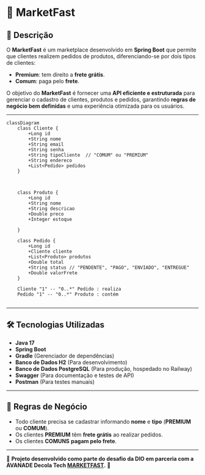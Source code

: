 # 🚀 MarketFast

## 📌 Descrição

O **MarketFast** é um marketplace desenvolvido em **Spring Boot** que permite que clientes realizem pedidos de produtos, diferenciando-se por dois tipos de clientes:

-  **Premium**: tem direito a **frete grátis**.
-  **Comum**: paga pelo **frete**.

O objetivo do **MarketFast** é fornecer uma **API eficiente e estruturada** para gerenciar o cadastro de clientes, produtos e pedidos, garantindo **regras de negócio bem definidas** e uma experiência otimizada para os usuários.

---
```mermaid
classDiagram
    class Cliente {
        +Long id
        +String nome
        +String email
        +String senha
        +String tipoCliente  // "COMUM" ou "PREMIUM"
        +String endereco
        +List<Pedido> pedidos
    }

   

    class Produto {
        +Long id
        +String nome
        +String descricao
        +Double preco
        +Integer estoque
        
    }

    class Pedido {
        +Long id
        +Cliente cliente
        +List<Produto> produtos
        +Double total
        +String status // "PENDENTE", "PAGO", "ENVIADO", "ENTREGUE"
        +Double valorFrete
    }

    Cliente "1" -- "0..*" Pedido : realiza
    Pedido "1" -- "0..*" Produto : contém
    
```

---
## 🛠 Tecnologias Utilizadas

-  **Java 17**
-  **Spring Boot**
-  **Gradle** (Gerenciador de dependências)
-  **Banco de Dados H2** (Para desenvolvimento)
-  **Banco de Dados PostgreSQL** (Para produção, hospedado no Railway)
-  **Swagger** (Para documentação e testes de API)
-  **Postman** (Para testes manuais) 

---

## 📜 Regras de Negócio

-  Todo cliente precisa se cadastrar informando **nome** e **tipo** (**PREMIUM** ou **COMUM**).
-  Os clientes **PREMIUM** têm **frete grátis** ao realizar pedidos.
-  Os clientes **COMUNS** **pagam pelo frete**.

---

📢 **Projeto desenvolvido como parte do desafio da DIO em parceria com a AVANADE Decola Tech [MARKETFAST](https://diodecolatechmarketfast-production.up.railway.app/swagger-ui/index.html).** 🚀
